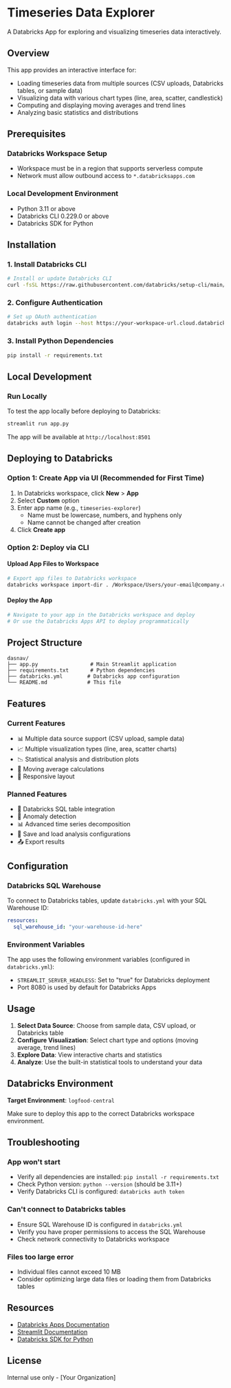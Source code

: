 # Timeseries Data Explorer

A Databricks App for exploring and visualizing timeseries data interactively.

## Overview

This app provides an interactive interface for:
- Loading timeseries data from multiple sources (CSV uploads, Databricks tables, or sample data)
- Visualizing data with various chart types (line, area, scatter, candlestick)
- Computing and displaying moving averages and trend lines
- Analyzing basic statistics and distributions

## Prerequisites

### Databricks Workspace Setup
- Workspace must be in a region that supports serverless compute
- Network must allow outbound access to `*.databricksapps.com`

### Local Development Environment
- Python 3.11 or above
- Databricks CLI 0.229.0 or above
- Databricks SDK for Python

## Installation

### 1. Install Databricks CLI

```bash
# Install or update Databricks CLI
curl -fsSL https://raw.githubusercontent.com/databricks/setup-cli/main/install.sh | sh
```

### 2. Configure Authentication

```bash
# Set up OAuth authentication
databricks auth login --host https://your-workspace-url.cloud.databricks.com
```

### 3. Install Python Dependencies

```bash
pip install -r requirements.txt
```

## Local Development

### Run Locally

To test the app locally before deploying to Databricks:

```bash
streamlit run app.py
```

The app will be available at `http://localhost:8501`

## Deploying to Databricks

### Option 1: Create App via UI (Recommended for First Time)

1. In Databricks workspace, click **New** > **App**
2. Select **Custom** option
3. Enter app name (e.g., `timeseries-explorer`)
   - Name must be lowercase, numbers, and hyphens only
   - Name cannot be changed after creation
4. Click **Create app**

### Option 2: Deploy via CLI

#### Upload App Files to Workspace

```bash
# Export app files to Databricks workspace
databricks workspace import-dir . /Workspace/Users/your-email@company.com/timeseries-explorer
```

#### Deploy the App

```bash
# Navigate to your app in the Databricks workspace and deploy
# Or use the Databricks Apps API to deploy programmatically
```

## Project Structure

```
dasnav/
├── app.py                 # Main Streamlit application
├── requirements.txt       # Python dependencies
├── databricks.yml        # Databricks app configuration
└── README.md             # This file
```

## Features

### Current Features
- 📊 Multiple data source support (CSV upload, sample data)
- 📈 Multiple visualization types (line, area, scatter charts)
- 📉 Statistical analysis and distribution plots
- 🔄 Moving average calculations
- 📱 Responsive layout

### Planned Features
- 🔗 Databricks SQL table integration
- 🤖 Anomaly detection
- 📊 Advanced time series decomposition
- 💾 Save and load analysis configurations
- 📤 Export results

## Configuration

### Databricks SQL Warehouse

To connect to Databricks tables, update `databricks.yml` with your SQL Warehouse ID:

```yaml
resources:
  sql_warehouse_id: "your-warehouse-id-here"
```

### Environment Variables

The app uses the following environment variables (configured in `databricks.yml`):
- `STREAMLIT_SERVER_HEADLESS`: Set to "true" for Databricks deployment
- Port 8080 is used by default for Databricks Apps

## Usage

1. **Select Data Source**: Choose from sample data, CSV upload, or Databricks table
2. **Configure Visualization**: Select chart type and options (moving average, trend lines)
3. **Explore Data**: View interactive charts and statistics
4. **Analyze**: Use the built-in statistical tools to understand your data

## Databricks Environment

**Target Environment**: `logfood-central`

Make sure to deploy this app to the correct Databricks workspace environment.

## Troubleshooting

### App won't start
- Verify all dependencies are installed: `pip install -r requirements.txt`
- Check Python version: `python --version` (should be 3.11+)
- Verify Databricks CLI is configured: `databricks auth token`

### Can't connect to Databricks tables
- Ensure SQL Warehouse ID is configured in `databricks.yml`
- Verify you have proper permissions to access the SQL Warehouse
- Check network connectivity to Databricks workspace

### Files too large error
- Individual files cannot exceed 10 MB
- Consider optimizing large data files or loading them from Databricks tables

## Resources

- [Databricks Apps Documentation](https://docs.databricks.com/dev-tools/databricks-apps/)
- [Streamlit Documentation](https://docs.streamlit.io/)
- [Databricks SDK for Python](https://docs.databricks.com/dev-tools/sdk-python.html)

## License

Internal use only - [Your Organization]
